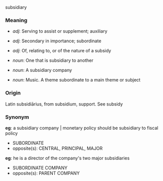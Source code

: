 subsidiary
### Meaning
+ _adj_: Serving to assist or supplement; auxiliary
+ _adj_: Secondary in importance; subordinate
+ _adj_: Of, relating to, or of the nature of a subsidy

+ _noun_: One that is subsidiary to another
+ _noun_: A subsidiary company
+ _noun_: Music. A theme subordinate to a main theme or subject

### Origin

Latin subsidiārius, from subsidium, support. See subsidy

### Synonym

__eg__: a subsidiary company | monetary policy should be subsidiary to fiscal policy

+ SUBORDINATE
+ opposite(s): CENTRAL, PRINCIPAL, MAJOR

__eg__: he is a director of the company's two major subsidiaries

+ SUBORDINATE COMPANY
+ opposite(s): PARENT COMPANY


